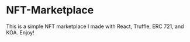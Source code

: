 # NFT-Marketplace
This is a simple NFT marketplace I made with React, Truffle, ERC 721, and KOA.
Enjoy!
